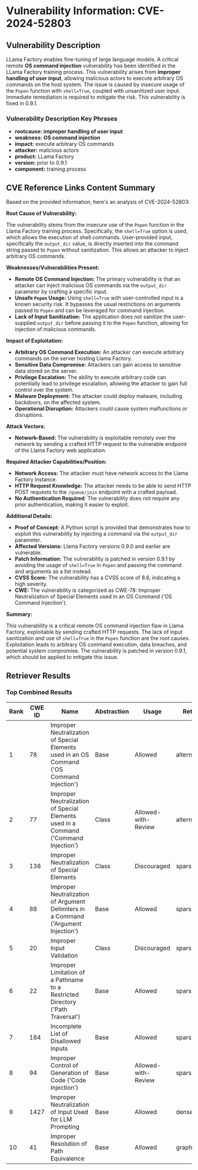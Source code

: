 # Vulnerability Information: CVE-2024-52803

## Vulnerability Description
LLama Factory enables fine-tuning of large language models. A critical remote **OS command injection** vulnerability has been identified in the LLama Factory training process. This vulnerability arises from **improper handling of user input**, allowing malicious actors to execute arbitrary OS commands on the host system. The issue is caused by insecure usage of the `Popen` function with `shell=True`, coupled with unsanitized user input. Immediate remediation is required to mitigate the risk. This vulnerability is fixed in 0.9.1.

### Vulnerability Description Key Phrases
- **rootcause:** **improper handling of user input**
- **weakness:** **OS command injection**
- **impact:** execute arbitrary OS commands
- **attacker:** malicious actors
- **product:** LLama Factory
- **version:** prior to 0.9.1
- **component:** training process

## CVE Reference Links Content Summary
Based on the provided information, here's an analysis of CVE-2024-52803:

**Root Cause of Vulnerability:**

The vulnerability stems from the insecure use of the `Popen` function in the Llama Factory training process. Specifically, the `shell=True` option is used, which allows the execution of shell commands.  User-provided input, specifically the `output_dir` value, is directly inserted into the command string passed to `Popen` without sanitization. This allows an attacker to inject arbitrary OS commands.

**Weaknesses/Vulnerabilities Present:**

*   **Remote OS Command Injection:** The primary vulnerability is that an attacker can inject malicious OS commands via the `output_dir` parameter by crafting a specific input.
*   **Unsafe `Popen` Usage:** Using `shell=True` with user-controlled input is a known security risk. It bypasses the usual restrictions on arguments passed to `Popen` and can be leveraged for command injection.
*   **Lack of Input Sanitization:** The application does not sanitize the user-supplied `output_dir` before passing it to the `Popen` function, allowing for injection of malicious commands.

**Impact of Exploitation:**

*   **Arbitrary OS Command Execution:** An attacker can execute arbitrary commands on the server hosting Llama Factory.
*   **Sensitive Data Compromise:** Attackers can gain access to sensitive data stored on the server.
*   **Privilege Escalation:** The ability to execute arbitrary code can potentially lead to privilege escalation, allowing the attacker to gain full control over the system.
*   **Malware Deployment:** The attacker could deploy malware, including backdoors, on the affected system.
*   **Operational Disruption:** Attackers could cause system malfunctions or disruptions.

**Attack Vectors:**

*   **Network-Based:** The vulnerability is exploitable remotely over the network by sending a crafted HTTP request to the vulnerable endpoint of the Llama Factory web application.

**Required Attacker Capabilities/Position:**

*   **Network Access:** The attacker must have network access to the Llama Factory instance.
*   **HTTP Request Knowledge:** The attacker needs to be able to send HTTP POST requests to the `/queue/join` endpoint with a crafted payload.
*   **No Authentication Required**: The vulnerability does not require any prior authentication, making it easier to exploit.

**Additional Details:**

*   **Proof of Concept:** A Python script is provided that demonstrates how to exploit this vulnerability by injecting a command via the `output_dir` parameter.
*   **Affected Versions:** Llama Factory versions 0.9.0 and earlier are vulnerable.
*   **Patch Information:** The vulnerability is patched in version 0.9.1 by avoiding the usage of `shell=True` in `Popen` and passing the command and arguments as a list instead.
*   **CVSS Score:** The vulnerability has a CVSS score of 8.6, indicating a high severity.
*   **CWE:** The vulnerability is categorized as CWE-78: Improper Neutralization of Special Elements used in an OS Command ('OS Command Injection').

**Summary:**

This vulnerability is a critical remote OS command injection flaw in Llama Factory, exploitable by sending crafted HTTP requests. The lack of input sanitization and use of `shell=True` in the `Popen` function are the root causes. Exploitation leads to arbitrary OS command execution, data breaches, and potential system compromise. The vulnerability is patched in version 0.9.1, which should be applied to mitigate this issue.

## Retriever Results

### Top Combined Results

| Rank | CWE ID | Name | Abstraction | Usage  | Retrievers | Individual Scores |
|------|--------|------|-------------|-------|------------|-------------------|
| 1 | 78 | Improper Neutralization of Special Elements used in an OS Command ('OS Command Injection') | Base | Allowed | alternate_terms | 1.000 |
| 2 | 77 | Improper Neutralization of Special Elements used in a Command ('Command Injection') | Class | Allowed-with-Review | alternate_terms | 0.800 |
| 3 | 138 | Improper Neutralization of Special Elements | Class | Discouraged | sparse | 0.415 |
| 4 | 88 | Improper Neutralization of Argument Delimiters in a Command ('Argument Injection') | Base | Allowed | sparse | 0.407 |
| 5 | 20 | Improper Input Validation | Class | Discouraged | sparse | 0.404 |
| 6 | 22 | Improper Limitation of a Pathname to a Restricted Directory ('Path Traversal') | Base | Allowed | sparse | 0.397 |
| 7 | 184 | Incomplete List of Disallowed Inputs | Base | Allowed | sparse | 0.388 |
| 8 | 94 | Improper Control of Generation of Code ('Code Injection') | Base | Allowed-with-Review | sparse | 0.382 |
| 9 | 1427 | Improper Neutralization of Input Used for LLM Prompting | Base | Allowed | dense | 0.609 |
| 10 | 41 | Improper Resolution of Path Equivalence | Base | Allowed | graph | 0.002 |

